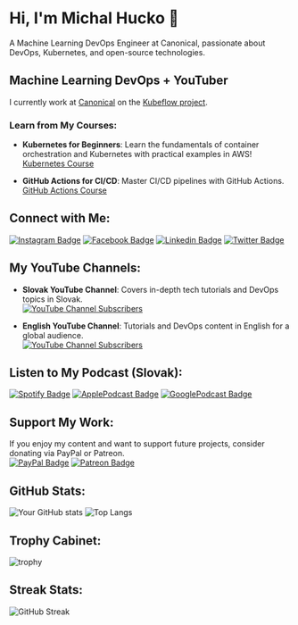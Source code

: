 # Hi, I'm Michal Hucko 👋
A Machine Learning DevOps Engineer at Canonical, passionate about DevOps, Kubernetes, and open-source technologies.

## Machine Learning DevOps + YouTuber
I currently work at [Canonical](https://canonical.com/) on the [Kubeflow project](https://www.kubeflow.org/docs/about/).

### Learn from My Courses:
- **Kubernetes for Beginners**: Learn the fundamentals of container orchestration and Kubernetes with practical examples in AWS!  
  [Kubernetes Course](https://www.udemy.com/course/kubernetes-for-beginners-with-aws-examples/?referralCode=6296632C3AA7FE388626)
  
- **GitHub Actions for CI/CD**: Master CI/CD pipelines with GitHub Actions.  
  [GitHub Actions Course](https://www.udemy.com/course/git-github-actions-for-ci-cd/?referralCode=EE6967428509B5A0D71C)

## Connect with Me:
[![Instagram Badge](https://img.shields.io/badge/Instagram-E4405F?style=for-the-badge&logo=instagram&logoColor=white)](https://www.instagram.com/informatikasmisom/)
[![Facebook Badge](https://img.shields.io/badge/Facebook-1877F2?style=for-the-badge&logo=facebook&logoColor=white)](https://www.facebook.com/InformatikaSMisom)
[![Linkedin Badge](https://img.shields.io/badge/LinkedIn-0077B5?style=for-the-badge&logo=linkedin&logoColor=white)](https://www.linkedin.com/in/michal-hucko/)
[![Twitter Badge](https://img.shields.io/badge/Twitter-1DA1F2?style=for-the-badge&logo=twitter&logoColor=white)](https://twitter.com/MichalHucko)

## My YouTube Channels:
- **Slovak YouTube Channel**: Covers in-depth tech tutorials and DevOps topics in Slovak.  
  [![YouTube Channel Subscribers](https://img.shields.io/youtube/channel/subscribers/UChfHPD-cztBLoI-DJyRoSDQ?style=social)](https://www.youtube.com/channel/UChfHPD-cztBLoI-DJyRoSDQ)
  
- **English YouTube Channel**: Tutorials and DevOps content in English for a global audience.  
  [![YouTube Channel Subscribers](https://img.shields.io/youtube/channel/subscribers/UC3txju_D3cN_ETf5UmllydA?style=social)](https://www.youtube.com/channel/UC3txju_D3cN_ETf5UmllydA)

## Listen to My Podcast (Slovak):
[![Spotify Badge](https://img.shields.io/badge/Spotify-1ED760?&style=for-the-badge&logo=spotify&logoColor=white)](https://open.spotify.com/show/3RGjS5IoOG5RJcCQKXlzts)
[![ApplePodcast Badge](https://img.shields.io/badge/Apple_Podcasts-9933CC?style=for-the-badge&logo=apple-podcasts&logoColor=white)](https://podcasts.apple.com/sk/podcast/na-mojom-kompe-to-ide/id1586543510)
[![GooglePodcast Badge](https://img.shields.io/badge/Google_Podcasts-4285F4?style=for-the-badge&logo=google-podcasts&logoColor=white)](https://podcasts.google.com/feed/aHR0cHM6Ly9hbmNob3IuZm0vcy82YmIwYmEyNC9wb2RjYXN0L3Jzcw)

## Support My Work:
If you enjoy my content and want to support future projects, consider donating via PayPal or Patreon.  
[![PayPal Badge](https://img.shields.io/badge/PayPal-00457C?style=for-the-badge&logo=paypal&logoColor=white)](https://www.paypal.com/donate/?hosted_button_id=U649MLUFNDGTW)
[![Patreon Badge](	https://img.shields.io/badge/Patreon-F96854?style=for-the-badge&logo=patreon&logoColor=white)](https://www.patreon.com/informatikasmisom)

## GitHub Stats:
![Your GitHub stats](https://github-readme-stats.vercel.app/api?username=misohu&show_icons=true&theme=radical)
![Top Langs](https://github-readme-stats.vercel.app/api/top-langs/?username=misohu&layout=compact&theme=radical)

## Trophy Cabinet:
![trophy](https://github-profile-trophy.vercel.app/?username=misohu&theme=algolia)

## Streak Stats:
![GitHub Streak](https://github-readme-streak-stats.herokuapp.com/?user=misohu)


<!--
**misohu/misohu** is a ✨ _special_ ✨ repository because its `README.md` (this file) appears on your GitHub profile.

Here are some ideas to get you started:

- 🔭 I’m currently working on ...
- 🌱 I’m currently learning ...
- 👯 I’m looking to collaborate on ...
- 🤔 I’m looking for help with ...
- 💬 Ask me about ...
- 📫 How to reach me: ...
- 😄 Pronouns: ...
- ⚡ Fun fact: ...
-->
